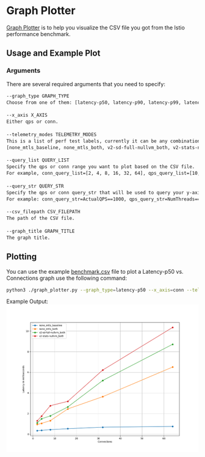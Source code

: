 # Graph Plotter

[Graph Plotter](graph_plotter.py) is to help you visualize the CSV file you got from the
Istio performance benchmark.

## Usage and Example Plot

### Arguments

There are several required arguments that you need to specify:

```bash
--graph_type GRAPH_TYPE
Choose from one of them: [latency-p50, latency-p90, latency-p99, latency-p999, cpu-client, cpu-server, mem-client, mem-server].

--x_axis X_AXIS
Either qps or conn.

--telemetry_modes TELEMETRY_MODES
This is a list of perf test labels, currently it can be any combinations from the follow supported modes:
[none_mtls_baseline, none_mtls_both, v2-sd-full-nullvm_both, v2-stats-nullvm_both, v2-stats-wasm_both, v2-sd-nologging-nullvm_both].

--query_list QUERY_LIST
Specify the qps or conn range you want to plot based on the CSV file.
For example, conn_query_list=[2, 4, 8, 16, 32, 64], qps_query_list=[10, 100, 200, 400, 800, 1000].

--query_str QUERY_STR
Specify the qps or conn query_str that will be used to query your y-axis data based on the CSV file.
For example: conn_query_str=ActualQPS==1000, qps_query_str=NumThreads==16.

--csv_filepath CSV_FILEPATH
The path of the CSV file.

--graph_title GRAPH_TITLE
The graph title.
```

## Plotting

You can use the example [benchmark.csv](example_plot/benchmark.csv) file to plot a Latency-p50 vs. Connections graph use
the following command:

```bash
python3 ./graph_plotter.py --graph_type=latency-p50 --x_axis=conn --telemetry_modes=none_mtls_baseline,none_mtls_both,v2-sd-full-nullvm_both,v2-stats-nullvm_both --query_list=2,4,8,16,32,64 --query_str=ActualQPS==1000 --csv_filepath=./example_plot/benchmark.csv --graph_title=./example_plot/plotter_output.png
```

Example Output:
![plotter_output](./example_plot/plotter_output.png)
